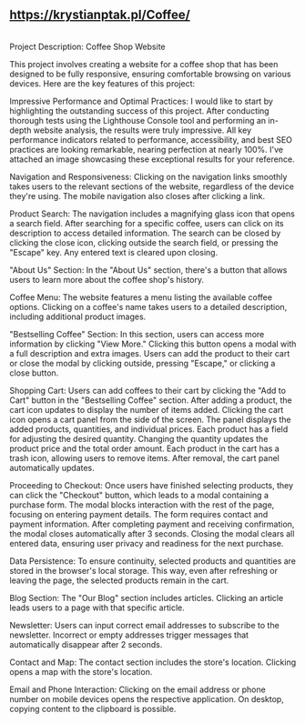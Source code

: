 ## https://krystianptak.pl/Coffee/

<br>
Project Description: Coffee Shop Website

This project involves creating a website for a coffee shop that has been designed to be fully responsive, ensuring comfortable browsing on various devices. Here are the key features of this project:

Impressive Performance and Optimal Practices: I would like to start by highlighting the outstanding success of this project. After conducting thorough tests using the Lighthouse Console tool and performing an in-depth website analysis, the results were truly impressive. All key performance indicators related to performance, accessibility, and best SEO practices are looking remarkable, nearing perfection at nearly 100%. I've attached an image showcasing these exceptional results for your reference.

Navigation and Responsiveness:
Clicking on the navigation links smoothly takes users to the relevant sections of the website, regardless of the device they're using. The mobile navigation also closes after clicking a link.

Product Search:
The navigation includes a magnifying glass icon that opens a search field. After searching for a specific coffee, users can click on its description to access detailed information. The search can be closed by clicking the close icon, clicking outside the search field, or pressing the "Escape" key. Any entered text is cleared upon closing.

"About Us" Section:
In the "About Us" section, there's a button that allows users to learn more about the coffee shop's history.

Coffee Menu:
The website features a menu listing the available coffee options. Clicking on a coffee's name takes users to a detailed description, including additional product images.

"Bestselling Coffee" Section:
In this section, users can access more information by clicking "View More." Clicking this button opens a modal with a full description and extra images. Users can add the product to their cart or close the modal by clicking outside, pressing "Escape," or clicking a close button.

Shopping Cart:
Users can add coffees to their cart by clicking the "Add to Cart" button in the "Bestselling Coffee" section. After adding a product, the cart icon updates to display the number of items added. Clicking the cart icon opens a cart panel from the side of the screen. The panel displays the added products, quantities, and individual prices. Each product has a field for adjusting the desired quantity. Changing the quantity updates the product price and the total order amount. Each product in the cart has a trash icon, allowing users to remove items. After removal, the cart panel automatically updates.

Proceeding to Checkout:
Once users have finished selecting products, they can click the "Checkout" button, which leads to a modal containing a purchase form. The modal blocks interaction with the rest of the page, focusing on entering payment details. The form requires contact and payment information. After completing payment and receiving confirmation, the modal closes automatically after 3 seconds. Closing the modal clears all entered data, ensuring user privacy and readiness for the next purchase.

Data Persistence:
To ensure continuity, selected products and quantities are stored in the browser's local storage. This way, even after refreshing or leaving the page, the selected products remain in the cart.

Blog Section:
The "Our Blog" section includes articles. Clicking an article leads users to a page with that specific article.

Newsletter:
Users can input correct email addresses to subscribe to the newsletter. Incorrect or empty addresses trigger messages that automatically disappear after 2 seconds.

Contact and Map: The contact section includes the store's location. Clicking opens a map with the store's location.

Email and Phone Interaction: Clicking on the email address or phone number on mobile devices opens the respective application. On desktop, copying content to the clipboard is possible.
